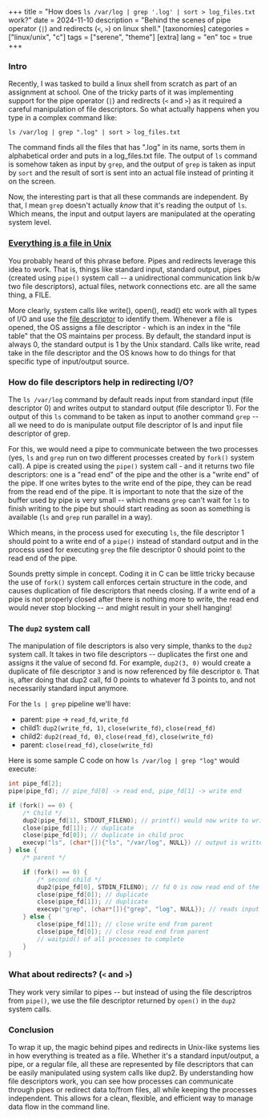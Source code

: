 +++
title = "How does `ls /var/log | grep '.log' | sort > log_files.txt` work?"
date = 2024-11-10
description = "Behind the scenes of pipe operator (`|`) and redirects (`<`, `>`) on linux shell."
[taxonomies]
categories = ["linux/unix", "c"]
tags = ["serene", "theme"]
[extra]
lang = "en"
toc = true
+++

### Intro

Recently, I was tasked to build a linux shell from scratch as part of an assignment at school. One of the tricky parts of it was implementing support for the pipe operator (`|`) and redirects (`<` and `>`) as it required a careful manipulation of file descriptors. So what actually happens when you type in a complex command like:

```shell
ls /var/log | grep ".log" | sort > log_files.txt
```

The command finds all the files that has ".log" in its name, sorts them in alphabetical order and puts in a log_files.txt file. The output of `ls` command is somehow taken as input by `grep`, and the output of `grep` is taken as input by `sort` and the result of sort is sent into an actual file instead of printing it on the screen.

Now, the interesting part is that all these commands are independent. By that, I mean `grep` doesn't actually _know_ that it's reading the output of `ls`. Which means, the input and output layers are manipulated at the operating system level.

### [Everything is a file in Unix](https://en.wikipedia.org/wiki/Everything_is_a_file)

You probably heard of this phrase before. Pipes and redirects leverage this idea to work. That is, things like standard input, standard output, pipes (created using `pipe()` system call -- a unidirectional communication link b/w two file descriptors), actual files, network connections etc. are all the same thing, a FILE.

More clearly, system calls like write(), open(), read() etc work with all types of I/O and use the [file descriptor](https://en.wikipedia.org/wiki/File_descriptor#:~:text=In%20Unix%20and%20Unix%2Dlike,a%20pipe%20or%20network%20socket.) to identify them. Whenever a file is opened, the OS assigns a file descriptor - which is an index in the "file table" that the OS maintains per process. By default, the standard input is always 0, the standard output is 1 by the Unix standard. Calls like write, read take in the file descriptor and the OS knows how to do things for that specific type of input/output source.

### How do file descriptors help in redirecting I/O?

The `ls /var/log` command by default reads input from standard input (file descriptor 0) and writes output to standard output (file descriptor 1). For the output of this `ls` command to be taken as input to another command `grep` -- all we need to do is manipulate output file descriptor of ls and input file descriptor of grep.

For this, we would need a pipe to communicate between the two processes (yes, `ls` and `grep` run on two different processes created by `fork()` system call). A pipe is created using the `pipe()` system call - and it returns two file descriptors: one is a "read end" of the pipe and the other is a "write end" of the pipe. If one writes bytes to the write end of the pipe, they can be read from the read end of the pipe. It is important to note that the size of the buffer used by pipe is very small -- which means `grep` can't wait for `ls` to finish writing to the pipe but should start reading as soon as something is available (`ls` and `grep` run parallel in a way).

Which means, in the process used for executing `ls`, the file descriptor 1 should point to a write end of a `pipe()` instead of standard output and in the process used for executing `grep` the file descriptor 0 should point to the read end of the pipe.

Sounds pretty simple in concept. Coding it in C can be little tricky because the use of `fork()` system call enforces certain structure in the code, and causes duplication of file descriptors that needs closing. If a write end of a pipe is not properly closed after there is nothing more to write, the read end would never stop blocking -- and might result in your shell hanging!

### The `dup2` system call

The manipulation of file descriptors is also very simple, thanks to the `dup2` system call. It takes in two file descriptors -- duplicates the first one and assigns it the value of second fd. For example, `dup2(3, 0)` would create a duplicate of file descriptor `3` and is now referenced by file descriptor `0`. That is, after doing that dup2 call, fd 0 points to whatever fd 3 points to, and not necessarily standard input anymore.

For the `ls | grep` pipeline we'll have:

* parent: `pipe` -> `read_fd`, `write_fd`
* child1: `dup2(write_fd, 1)`, `close(write_fd)`, `close(read_fd)`
* child2: `dup2(read_fd, 0)`, `close(read_fd)`, `close(write_fd)`
* parent: `close(read_fd)`, `close(write_fd)`


Here is some sample C code on how `ls /var/log | grep "log"` would execute:

```c
int pipe_fd[2];
pipe(pipe_fd); // pipe_fd[0] -> read end, pipe_fd[1] -> write end

if (fork() == 0) {
    /* Child */
    dup2(pipe_fd[1], STDOUT_FILENO); // printf() would now write to write end of the pipe for example
    close(pipe_fd[1]); // duplicate
    close(pipe_fd[0]); // duplicate in child proc
    execvp("ls", (char*[]){"ls", "/var/log", NULL}) // output is written to pipe_fd[1], can be read from pipe_fd[0]
} else {
    /* parent */

    if (fork() == 0) {
        /* second child */
        dup2(pipe_fd[0], STDIN_FILENO); // fd 0 is now read end of the pipe
        close(pipe_fd[0]); // duplicate
        close(pipe_fd[1]); // duplicate
        execvp("grep", (char*[]){"grep", "log", NULL}); // reads input from pipe_fd[0]
    } else {
        close(pipe_fd[1]); // close write end from parent
        close(pipe_fd[0]); // close read end from parent
        // waitpid() of all processes to complete
    }
}
```

### What about redirects? (`<` and `>`)

They work very similar to pipes -- but instead of using the file descriptros from `pipe()`, we use the file descriptor returned by `open()` in the `dup2` system calls.

### Conclusion

To wrap it up, the magic behind pipes and redirects in Unix-like systems lies in how everything is treated as a file. Whether it's a standard input/output, a pipe, or a regular file, all these are represented by file descriptors that can be easily manipulated using system calls like dup2. By understanding how file descriptors work, you can see how processes can communicate through pipes or redirect data to/from files, all while keeping the processes independent. This allows for a clean, flexible, and efficient way to manage data flow in the command line.